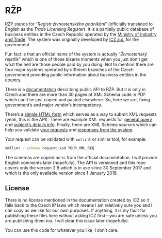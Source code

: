 # RŽP

[RŽP](http://www.rzp.cz) stands for “*Registr živnostenského podnikání*” (officially translated to English as the *Trade Licensing Register*). It is a partially public database of business entities in the Czech Republic operated by the [Ministry of Industry and Trade](http://www.mpo.cz). The system was originally developed by [ICZ a.s.](http://www.i.cz) for the government.

Fun fact is that an official name of the system is actually “*Živnostenský rejstřík*” which is one of those bizarre moments when you just don’t get what the hell are those people paid by you doing. Not to mention there are four major systems operated by different branches of the Czech government providing public information about business entities in the country.

There is a [documentation](http://www.rzp.cz/napoveda.html) describing public API to RŽP. But it is only in Czech and there are more than 30 pages of XML Schema code in PDF which can’t be just copied and pasted elsewhere. So, here we are, fixing government’s and major vendor’s incompetency.

There’s a [simple HTML form](index.html) which serves as a way to submit XML requests (yeah, this is the API). There are example XML requests for [general query](req-query.xml) and [subject’s details info](req-detail.xml). Finally, there are XML Schema sources which can help you validate [your requests](request.xsd) and [responses from the system](response.xsd).

Your request can be validated with `xmllint` or similar tool, for example:

```bash
xmllint --schema request.xsd YOUR_XML_REQ
```

The schemas are copied as-is from the official documentation. I will provide English comments later (hopefully). The API is versioned and this repo covers only the version 2.8 which is in use since 30 September 2017 and which is the only available version since 1 January 2018.

## License

There is no license mentioned in the documentation created by ICZ so it falls back to the Czech IP laws which means I am relatively sure you and I can copy as we like for our own purposes. If anything, it is my fault for publishing these files here without asking ICZ first—you are safe unless you are publishing them too. I will clear this issue later (hopefully).

You can use this code for whatever you like, I don’t care.
